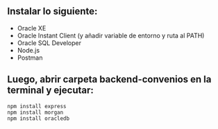 
## Instalar lo siguiente:
- Oracle XE
- Oracle Instant Client (y añadir variable de entorno y ruta al PATH)
- Oracle SQL Developer
- Node.js
- Postman

## Luego, abrir carpeta backend-convenios en la terminal y ejecutar:
```
npm install express
npm install morgan
npm install oracledb
```
